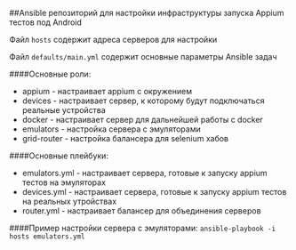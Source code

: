 ##Ansible репозиторий для настройки инфраструктуры запуска Appium тестов под Android

Файл `hosts` содержит адреса серверов для настройки

Файл `defaults/main.yml` содержит основные параметры Ansible задач

####Основные роли:
 *  appium - настраивает appium с окружением
 *  devices - настраивает сервер, к которому будут подключаться реальные устройства
 *  docker - настраивает сервер для дальнейшей работы с docker
 *  emulators - настройка сервера с эмуляторами
 *  grid-router - настройка балансера для selenium хабов

####Основные плейбуки:
 *  emulators.yml - настраивает сервера, готовые к запуску appium тестов на эмуляторах
 *  devices.yml - настраивает сервера, готовые к запуску appium тестов на реальных утройствах
 *  router.yml - настраивает балансер для объединения серверов

####Пример настройки сервера с эмуляторами:
`ansible-playbook -i hosts emulators.yml`
